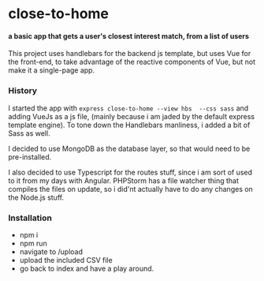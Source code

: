 # close-to-home
#### a basic app that gets a user's closest interest match, from a list of users

This project uses handlebars for the backend js template,
but uses Vue for the front-end, to take advantage of the
reactive components of Vue, but not make it a single-page
app.




### History
I started the app with  ` express close-to-home --view hbs 
--css sass ` and adding VueJs as a js file, (mainly because 
i am jaded by the default express template engine). To tone 
down the Handlebars manliness, i added a bit of Sass as 
well. 

I decided to use MongoDB as the database layer, so that
would need to be pre-installed.

I also decided to use Typescript for the routes stuff, since
i am sort of used to it from my days with Angular. PHPStorm
has a file watcher thing that compiles the files on update,
so i did'nt actually have to do any changes on the Node.js 
stuff.

### Installation
- npm i
- npm run
- navigate to /upload
- upload the included CSV file
- go back to index and have a play around.














